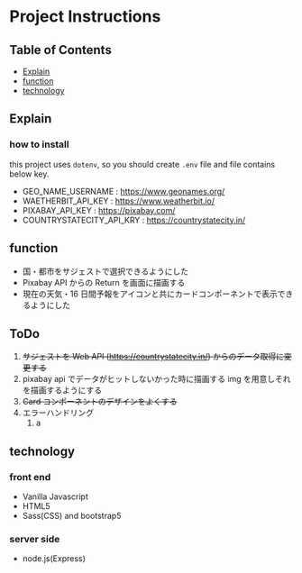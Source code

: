 # Project Instructions

## Table of Contents

- [Explain](#Explain)
- [function](#function)
- [technology](#technology)

## Explain

### how to install

this project uses `dotenv`, so you should create `.env` file and file contains below key.

- GEO_NAME_USERNAME : https://www.geonames.org/
- WAETHERBIT_API_KEY : https://www.weatherbit.io/
- PIXABAY_API_KEY : https://pixabay.com/
- COUNTRYSTATECITY_API_KRY : https://countrystatecity.in/

## function

- 国・都市をサジェストで選択できるようにした
- Pixabay API からの Return を画面に描画する
- 現在の天気・16 日間予報をアイコンと共にカードコンポーネントで表示できるようにした

## ToDo

1. ~~サジェストを Web API (https://countrystatecity.in/) からのデータ取得に変更する~~
1. pixabay api でデータがヒットしないかった時に描画する img を用意しそれを描画するようにする
1. ~~Card コンポーネントのデザインをよくする~~
1. エラーハンドリング
   1. a

## technology

### front end

- Vanilla Javascript
- HTML5
- Sass(CSS) and bootstrap5

### server side

- node.js(Express)
